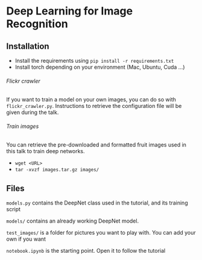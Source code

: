 # Deep Learning for Image Recognition  

## Installation

* Install the requirements using `pip install -r requirements.txt`
* Install torch depending on your environment (Mac, Ubuntu, Cuda ...)

###### Flickr crawler
If you want to train a model on your own images, you can do so with `flickr_crawler.py`. Instructions to retrieve the configuration file will be given during the talk.

###### Train images
You can retrieve the pre-downloaded and formatted fruit images used in this talk to train deep networks.
* `wget <URL>`
* `tar -xvzf images.tar.gz images/` 

## Files

`models.py` contains the DeepNet class used in the tutorial, and its training script

`models/` contains an already working DeepNet model.

`test_images/` is a folder for pictures you want to play with. You can add your own if you want

`notebook.ipynb` is the starting point. Open it to follow the tutorial 
